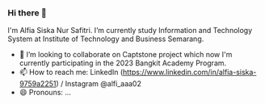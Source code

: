 ### Hi there 👋

I'm Alfia Siska Nur Safitri. I’m currently study Information and Technology System at Institute of Technology and Business Semarang.    
- 👯 I’m looking to collaborate on Captstone project which now I'm currently participating in the 2023 Bangkit Academy Program.  
- 📫 How to reach me: LinkedIn (https://www.linkedin.com/in/alfia-siska-9759a2251) / Instagram @alfi_aaa02
- 😄 Pronouns: ...

